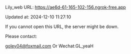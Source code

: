 Lily_web URL: https://ae6d-61-165-102-156.ngrok-free.app

Updated at: 2024-12-10 11:27:10

If you cannot open this URL, the server might be down.

Please contact: 

goley04@foxmail.com Or Wechat:GL_yeaH